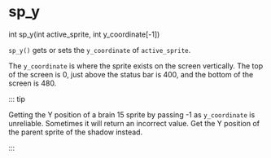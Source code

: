 # sp_y

<Prototype>int sp_y(int active_sprite, int y_coordinate[-1])</Prototype>

`sp_y()` gets or sets the `y_coordinate` of `active_sprite`.

The `y_coordinate` is where the sprite exists on the screen vertically. The top of the screen is 0, just above the status bar is 400, and the bottom of the screen is 480.

::: tip

Getting the Y position of a brain 15 sprite by passing -1 as `y_coordinate` is unreliable. Sometimes it will return an incorrect value. 
Get the Y position of the parent sprite of the shadow instead.

:::
